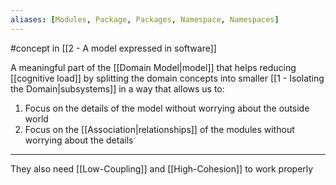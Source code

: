 ```yaml
---
aliases: [Modules, Package, Packages, Namespace, Namespaces]
---
```


#concept  in [[2 - A model expressed in software]]

A meaningful part of the [[Domain Model|model]] that helps reducing [[cognitive load]] by splitting the domain concepts into smaller [[1 - Isolating the Domain|subsystems]] in a way that allows us to:

1. Focus on the details of the model without worrying about the outside world
2. Focus on the [[Association|relationships]] of the modules without worrying about the details

---

They also need [[Low-Coupling]] and [[High-Cohesion]] to work properly